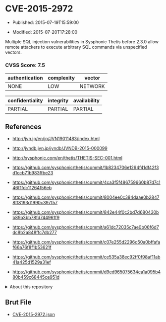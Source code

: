 # CVE-2015-2972

- Published: 2015-07-19T15:59:00

- Modified: 2015-07-20T17:28:00

Multiple SQL injection vulnerabilities in Sysphonic Thetis before 2.3.0 allow remote attackers to execute arbitrary SQL commands via unspecified vectors.

### CVSS Score: **7.5**

| authentication | complexity | vector |
| --- | --- | --- |
| NONE | LOW | NETWORK |

| confidentiality | integrity | availability |
| --- | --- | --- |
| PARTIAL | PARTIAL | PARTIAL |

## References

* http://jvn.jp/en/jp/JVN19011483/index.html

* http://jvndb.jvn.jp/jvndb/JVNDB-2015-000099

* http://sysphonic.com/en/thetis/THETIS-SEC-001.html

* https://github.com/sysphonic/thetis/commit/1b8234706e1294f41df42f3d1ccb71b983ffbe23

* https://github.com/sysphonic/thetis/commit/4ca3f5f486759660b87d7c146f1fdc11264f56eb

* https://github.com/sysphonic/thetis/commit/8004ee0c384daae0b28478ff8193d1990c397f57

* https://github.com/sysphonic/thetis/commit/842e44f0c2bd7d680430bb89a3bb78fd744961f9

* https://github.com/sysphonic/thetis/commit/a61dc72035c7ae0b06f6d7dc8b2a848ffc7db277

* https://github.com/sysphonic/thetis/commit/c07e255d2296d50a0bffafaf66a76f8f1b53621f

* https://github.com/sysphonic/thetis/commit/ce535a38ec92ff0f98af11ab41a425d1529a31ef

* https://github.com/sysphonic/thetis/commit/d9ed965075634ca1a095b480b459c68445ce951d

<details>
<summary>About this repository</summary> 

  This repository is part of the project [Live Hack CVE](https://github.com/Live-Hack-CVE). Main website can be found [www.live-hack.org](https://www.live-hack.org) 
  
  Made by [Sn0wAlice](https://github.com/Sn0wAlice) for the people that care about security and need to have a feed of the latest CVEs. Hope you enjoy it, don't forget to star the repo and follow me on [Twitter](https://twitter.com/Sn0wAlice) and [Github](https://github.com/Sn0wAlice). And that is my [personnal website](https://www.alice-snow.me/)

  - [Home Page](https://github.com/Live-Hack-CVE)
  - [Framework](https://github.com/Live-Hack-CVE/cve-framework)
  - [CVE database](https://github.com/Live-Hack-CVE/full_database)
  - [Changelog](https://github.com/Live-Hack-CVE/Changelog)
</details>

## Brut File

* [CVE-2015-2972.json](https://raw.githubusercontent.com/Live-Hack-CVE/full_database/main/cves/2015/CVE-2015-2972.json)

